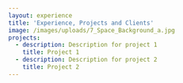 ```yaml
---
layout: experience
title: 'Experience, Projects and Clients'
image: /images/uploads/7_Space_Background_a.jpg
projects:
  - description: Description for project 1
    title: Project 1
  - description: Description for project 2
    title: Project 2
---
```


